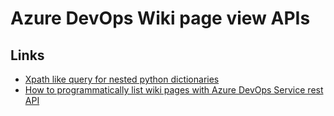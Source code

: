 # Azure DevOps Wiki page view APIs

## Links

- [Xpath like query for nested python dictionaries](https://stackoverflow.com/a/26050704)
- [How to programmatically list wiki pages with Azure DevOps Service rest API](https://stackoverflow.com/a/57086334)

